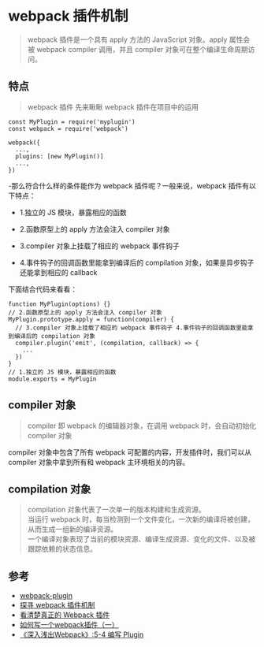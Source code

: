 # webpack 插件机制

>webpack 插件是一个具有 apply 方法的 JavaScript 对象。apply 属性会被 webpack compiler 调用，并且 compiler 对象可在整个编译生命周期访问。


## 特点
>webpack 插件
先来瞅瞅 webpack 插件在项目中的运用
```
const MyPlugin = require('myplugin')
const webpack = require('webpack')

webpack({
  ...,
  plugins: [new MyPlugin()]
  ...,
})
```

-那么符合什么样的条件能作为 webpack 插件呢？一般来说，webpack 插件有以下特点：

- 1.独立的 JS 模块，暴露相应的函数

- 2.函数原型上的 apply 方法会注入 compiler 对象

- 3.compiler 对象上挂载了相应的 webpack 事件钩子

- 4.事件钩子的回调函数里能拿到编译后的 compilation 对象，如果是异步钩子还能拿到相应的 callback

下面结合代码来看看：
```
function MyPlugin(options) {}
// 2.函数原型上的 apply 方法会注入 compiler 对象
MyPlugin.prototype.apply = function(compiler) {
  // 3.compiler 对象上挂载了相应的 webpack 事件钩子 4.事件钩子的回调函数里能拿到编译后的 compilation 对象
  compiler.plugin('emit', (compilation, callback) => {
    ...
  })
}
// 1.独立的 JS 模块，暴露相应的函数
module.exports = MyPlugin
```


## compiler 对象
>compiler 即 webpack 的编辑器对象，在调用 webpack 时，会自动初始化 compiler 对象

compiler 对象中包含了所有 webpack 可配置的内容，开发插件时，我们可以从 compiler 对象中拿到所有和 webpack 主环境相关的内容。



## compilation 对象
>compilation 对象代表了一次单一的版本构建和生成资源。  
当运行 webpack 时，每当检测到一个文件变化，一次新的编译将被创建，从而生成一组新的编译资源。  
一个编译对象表现了当前的模块资源、编译生成资源、变化的文件、以及被跟踪依赖的状态信息。











## 参考
- [webpack-plugin](https://webpack.docschina.org/concepts/plugins/#%E5%89%96%E6%9E%90)
- [探寻 webpack 插件机制](https://www.cnblogs.com/MuYunyun/p/8875908.html)
- [看清楚真正的 Webpack 插件](https://zoumiaojiang.com/article/what-is-real-webpack-plugin/#compiler)
- [如何写一个webpack插件（一）](https://github.com/lcxfs1991/blog/issues/1)
- [《深入浅出Webpack》:5-4 编写 Plugin](http://webpack.wuhaolin.cn/5%E5%8E%9F%E7%90%86/5-4%E7%BC%96%E5%86%99Plugin.html)
